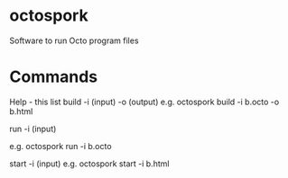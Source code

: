 # octospork 
Software to run Octo program files
# Commands
Help - this list 
build -i (input) -o (output)
e.g. octospork build -i b.octo -o b.html
 
run -i (input)

e.g. octospork run -i b.octo


start -i (input)
e.g. octospork start -i b.html

